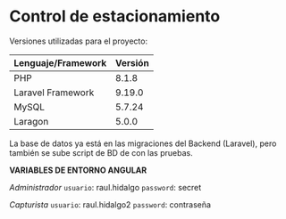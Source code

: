 # Control de estacionamiento

Versiones utilizadas para el proyecto:

| Lenguaje/Framework  | Versión     |
| :------------------ | :---------- |
| PHP                 | 8.1.8       |
| Laravel Framework   | 9.19.0      |
| MySQL               | 5.7.24      |
| Laragon             | 5.0.0       |

La base de datos ya está en las migraciones del Backend (Laravel), pero también se sube script de BD de con las pruebas.

**VARIABLES DE ENTORNO ANGULAR**

*Administrador*
`usuario`: raul.hidalgo
`password`: secret

*Capturista*
`usuario`: raul.hidalgo2
`password`: contraseña
